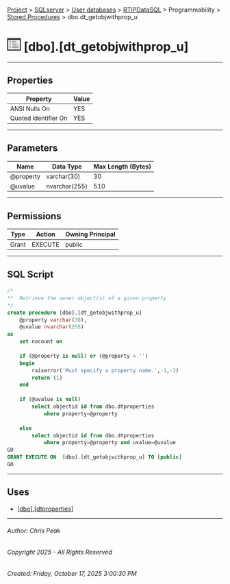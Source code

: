 #### 

[Project](../../../../../index.md) > [SQLserver](../../../../index.md) > [User databases](../../../index.md) > [RTIPDataSQL](../../index.md) > Programmability > [Stored Procedures](Stored_Procedures.md) > dbo.dt_getobjwithprop_u

# ![Stored Procedures](../../../../../Images/StoredProcedure32.png) [dbo].[dt_getobjwithprop_u]

---

## <a name="#properties"></a>Properties

| Property | Value |
|---|---|
| ANSI Nulls On | YES |
| Quoted Identifier On | YES |


---

## <a name="#parameters"></a>Parameters

| Name | Data Type | Max Length (Bytes) |
|---|---|---|
| @property | varchar(30) | 30 |
| @uvalue | nvarchar(255) | 510 |


---

## <a name="#permissions"></a>Permissions

| Type | Action | Owning Principal |
|---|---|---|
| Grant | EXECUTE | public |


---

## <a name="#sqlscript"></a>SQL Script

```sql
/*
**	Retrieve the owner object(s) of a given property
*/
create procedure [dbo].[dt_getobjwithprop_u]
	@property varchar(30),
	@uvalue nvarchar(255)
as
	set nocount on

	if (@property is null) or (@property = '')
	begin
		raiserror('Must specify a property name.',-1,-1)
		return (1)
	end

	if (@uvalue is null)
		select objectid id from dbo.dtproperties
			where property=@property

	else
		select objectid id from dbo.dtproperties
			where property=@property and uvalue=@uvalue
GO
GRANT EXECUTE ON  [dbo].[dt_getobjwithprop_u] TO [public]
GO

```


---

## <a name="#uses"></a>Uses

* [[dbo].[dtproperties]](../../Tables/dbo_dtproperties.md)


---

###### Author:  Chris Peak

###### Copyright 2025 - All Rights Reserved

###### Created: Friday, October 17, 2025 3:00:30 PM

